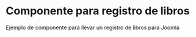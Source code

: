 # Componente para registro de libros
Ejemplo de componente para llevar un registro de libros para Joomla
